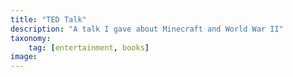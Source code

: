 ```yaml
---
title: "TED Talk"
description: "A talk I gave about Minecraft and World War II"
taxonomy:
    tag: [entertainment, books]
image: 
---
```


